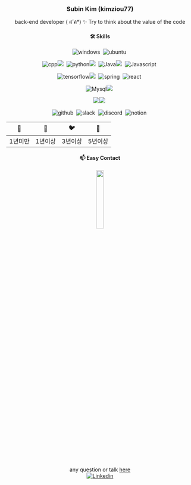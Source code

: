 
 

 <div align="center">
 
 ### Subin Kim (kimziou77)
 
back-end developer ( ฅ́˘ฅ̀*) ✨
Try to think about the value of the code 

  #### 🛠 Skills
  <!-- https://simpleicons.org/ -->

  ![windows](https://img.shields.io/badge/windows-0078D6?style=flat-square&logo=windows&logoColor=white)&nbsp;
  ![ubuntu](https://img.shields.io/badge/ubuntu-E95420?style=flat-square&logo=ubuntu&logoColor=white)&nbsp;
 
  ![cpp](https://img.shields.io/badge/C++-00599C?style=flat-square&logo=C%2B%2B&logoColor=white)![](https://img.shields.io/badge/🐦-00599C?style=flat-square)&nbsp;
  ![python](https://img.shields.io/badge/Python-3776AB.svg?&style=flat-square&logo=Python&logoColor=white)![](https://img.shields.io/badge/🐦-3776AB?style=flat-square)&nbsp;
  ![Java](https://img.shields.io/badge/Java-EE7D0A?style=flat-square&logo=Java&logoColor=white)![](https://img.shields.io/badge/🐦-EE7D0A?style=flat-square)&nbsp;
  ![Javascript](https://img.shields.io/badge/Javascript🐤-ffb13b?style=flat-square&logo=javascript&logoColor=white)&nbsp;
 
  ![tensorflow](https://img.shields.io/badge/tensorflow-FF6F00?style=flat-square&logo=tensorflow&logoColor=white)![](https://img.shields.io/badge/🐤-FF6F00?style=flat-square)&nbsp;
  ![spring](https://img.shields.io/badge/Spring🐣-6DB33F?style=flat-square&logo=Spring&logoColor=white)&nbsp;
  ![react](https://img.shields.io/badge/React🐣-61DAFB?style=flat-square&logo=React&logoColor=white)&nbsp;


  ![Mysql](https://img.shields.io/badge/Mysql-3766AB?style=flat-square&logo=Mysql&logoColor=white)![](https://img.shields.io/badge/🐦-3766AB?style=flat-square)&nbsp;
 
   <img src="https://img.shields.io/badge/Amazon AWS-232F3E?style=flat-square&logo=Amazon%20AWS&logoColor=white"/>![](https://img.shields.io/badge/🐣-232F3E?style=flat-square)&nbsp;
<!--  
  ![docker](https://img.shields.io/badge/Docker-2496ED?style=flat-square&logo=Docker&logoColor=white)&nbsp;
 -->
  ![github](https://img.shields.io/badge/github-181717?style=flat-square&logo=github&logoColor=white)&nbsp;
  ![slack](https://img.shields.io/badge/slack-4A154B?style=flat-square&logo=slack&logoColor=white)&nbsp;
  ![discord](https://img.shields.io/badge/discord-5865F2?style=flat-square&logo=discord&logoColor=white)&nbsp;
  ![notion](https://img.shields.io/badge/notion-eeeeee?style=flat-square&logo=notion&logoColor=black)&nbsp;
 
  |🐣|🐤|🐦|🦄|
|---|---|---|---|
|1년미만|1년이상|3년이상|5년이상|
 
<!--   [![Top Langs](https://github-readme-stats.vercel.app/api/top-langs/?username=kimziou77&layout=compact&hide=html)](https://github.com/anuraghazra/github-readme-stats) -->




#### 📫 Easy Contact  
<img href="https://open.kakao.com/o/stiTI4Wc" src="https://user-images.githubusercontent.com/41179265/151553258-97047a1a-959c-436f-97d2-2ab38d1a192b.png" width="20%" height="20%">

any question or talk [here](https://open.kakao.com/o/stiTI4Wc)  
[![Linkedin](https://img.shields.io/badge/-LinkedIn-blue?style=flat-square&logo=Linkedin&logoColor=white&link=https://www.linkedin.com/in/subin-kim-195ba6190/)](https://www.linkedin.com/in/subin-kim-195ba6190/)
 </div>
 
<!--

**kimziou77/kimziou77** is a ✨ _special_ ✨ repository because its `README.md` (this file) appears on your GitHub profile.
[![kimziou77's github stats](https://github-readme-stats.vercel.app/api/top-langs/?username=kimziou77)](https://github.com/kimziou77)
Here are some ideas to get you started:


<div align="center">
 
[![Linkedin](https://img.shields.io/badge/-LinkedIn-blue?style=flat-square&logo=Linkedin&logoColor=white&link=https://www.linkedin.com/in/subin-kim-195ba6190/)](https://www.linkedin.com/in/subin-kim-195ba6190/)

</div>

 
- 🔭 I’m currently working on ...
- 🌱 I’m currently learning ...
- 👯 I’m looking to collaborate on ...
- 🤔 I’m looking for help with ...
- 💬 Ask me about ...
- 📫 How to reach me: ...
- 😄 Pronouns: ...
- ⚡ Fun fact: ...
-->
